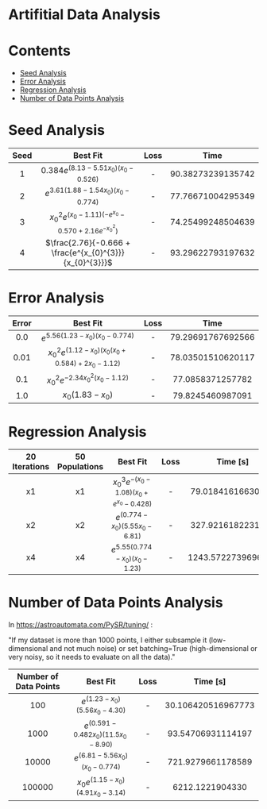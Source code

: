 
Artifitial Data Analysis
========================

Contents
========

* [Seed Analysis](#seed-analysis)
* [Error Analysis](#error-analysis)
* [Regression Analysis](#regression-analysis)
* [Number of Data Points Analysis](#number-of-data-points-analysis)

# Seed Analysis
  

|Seed|Best Fit|Loss|Time|
| :---: | :---: | :---: | :---: |
|1|$0.384 e^{\left(8.13 - 5.51 x_{0}\right) \left(x_{0} - 0.526\right)}$|-|90.38273239135742|
|2|$e^{3.61 \left(1.88 - 1.54 x_{0}\right) \left(x_{0} - 0.774\right)}$|-|77.76671004295349|
|3|$x_{0}^{2} e^{\left(x_{0} - 1.11\right) \left(- e^{x_{0}} - 0.570 + 2.16 e^{- x_{0}^{2}}\right)}$|-|74.25499248504639|
|4|$\frac{2.76}{-0.666 + \frac{e^{x_{0}^{3}}}{x_{0}^{3}}}$|-|93.29622793197632|

# Error Analysis
  

|Error|Best Fit|Loss|Time|
| :---: | :---: | :---: | :---: |
|0.0|$e^{5.56 \left(1.23 - x_{0}\right) \left(x_{0} - 0.774\right)}$|-|79.29691767692566|
|0.01|$x_{0}^{2} e^{\left(1.12 - x_{0}\right) \left(x_{0} \left(x_{0} + 0.584\right) + 2 x_{0} - 1.12\right)}$|-|78.03501510620117|
|0.1|$x_{0}^{2} e^{- 2.34 x_{0}^{2} \left(x_{0} - 1.12\right)}$|-|77.0858371257782|
|1.0|$x_{0} \left(1.83 - x_{0}\right)$|-|79.8245460987091|

# Regression Analysis
  

|20 Iterations|50 Populations|Best Fit|Loss|Time [s]|
| :---: | :---: | :---: | :---: | :---: |
|x1|x1|$x_{0}^{3} e^{- \left(x_{0} - 1.08\right) \left(x_{0} + e^{x_{0}} - 0.428\right)}$|-|79.01841616630554|
|x2|x2|$e^{\left(0.774 - x_{0}\right) \left(5.55 x_{0} - 6.81\right)}$|-|327.9216182231903|
|x4|x4|$e^{5.55 \left(0.774 - x_{0}\right) \left(x_{0} - 1.23\right)}$|-|1243.5722739696503|

# Number of Data Points Analysis
  
In https://astroautomata.com/PySR/tuning/ :

"If my dataset is more than 1000 points, I either subsample it (low-dimensional and not much noise) or set batching=True (high-dimensional or very noisy, so it needs to evaluate on all the data)."

|Number of Data Points|Best Fit|Loss|Time [s]|
| :---: | :---: | :---: | :---: |
|100|$e^{\left(1.23 - x_{0}\right) \left(5.56 x_{0} - 4.30\right)}$|-|30.106420516967773|
|1000|$e^{\left(0.591 - 0.482 x_{0}\right) \left(11.5 x_{0} - 8.90\right)}$|-|93.54706931114197|
|10000|$e^{\left(6.81 - 5.56 x_{0}\right) \left(x_{0} - 0.774\right)}$|-|721.9279661178589|
|100000|$x_{0} e^{\left(1.15 - x_{0}\right) \left(4.91 x_{0} - 3.14\right)}$|-|6212.1221904330|
